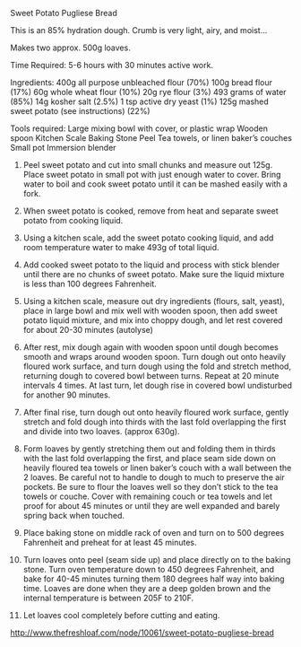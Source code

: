 Sweet Potato Pugliese Bread

This is an 85% hydration dough.  Crumb is very light, airy, and moist...

Makes two approx. 500g loaves.

Time Required: 5-6 hours with 30 minutes active work.

Ingredients:
400g all purpose unbleached flour (70%)
100g bread flour (17%)
60g whole wheat flour (10%)
20g rye flour (3%)
493 grams of water (85%)
14g kosher salt (2.5%)
1 tsp active dry yeast (1%)
125g mashed sweet potato (see instructions) (22%)

Tools required:
Large mixing bowl with cover, or plastic wrap
Wooden spoon
Kitchen Scale
Baking Stone
Peel
Tea towels, or linen baker’s couches
Small pot
Immersion blender

1. Peel sweet potato and cut into small chunks and measure out 125g.  Place sweet potato in small pot with just enough water to cover.  Bring water to boil and cook sweet potato until it can be mashed easily with a fork.

2. When sweet potato is cooked, remove from heat and separate sweet potato from cooking liquid.

3. Using a kitchen scale, add the sweet potato cooking liquid, and add room temperature water to make 493g of total liquid.

4. Add cooked sweet potato to the liquid and process with stick blender until there are no chunks of sweet potato.  Make sure the liquid mixture is less than 100 degrees Fahrenheit.

5. Using a kitchen scale, measure out dry ingredients (flours, salt, yeast), place in large bowl and mix well with wooden spoon, then add sweet potato liquid mixture, and mix into choppy dough, and let rest covered for about 20-30 minutes (autolyse)

6. After rest, mix dough again with wooden spoon until dough becomes smooth and wraps around wooden spoon.  Turn dough out onto heavily floured work surface, and turn dough using the fold and stretch method, returning dough to covered bowl between turns.  Repeat at 20 minute intervals 4 times.  At last turn, let dough rise in covered bowl undisturbed for another 90 minutes.

7. After final rise, turn dough out onto heavily floured work surface, gently stretch and fold dough into thirds with the last fold overlapping the first and divide into two loaves. (approx 630g). 

8. Form loaves by gently stretching them out and folding them in thirds with the last fold overlapping the first, and place seam side down on heavily floured tea towels or linen baker’s couch with a wall between the 2 loaves.  Be careful not to handle to dough to much to preserve the air pockets.  Be sure to flour the loaves well so they don’t stick to the tea towels or couche.  Cover with remaining couch or tea towels and let proof for about 45 minutes or until they are well expanded and barely spring back when touched.

9. Place baking stone on middle rack of oven and turn on to 500 degrees Fahrenheit and preheat for at least 45 minutes.

10. Turn loaves onto peel (seam side up) and place directly on to the baking stone.  Turn oven temperature down to 450 degrees Fahrenheit, and bake for 40-45 minutes turning them 180 degrees half way into baking time.  Loaves are done when they are a deep golden brown and the internal temperature is between 205F to 210F.

11. Let loaves cool completely before cutting and eating.

http://www.thefreshloaf.com/node/10061/sweet-potato-pugliese-bread
